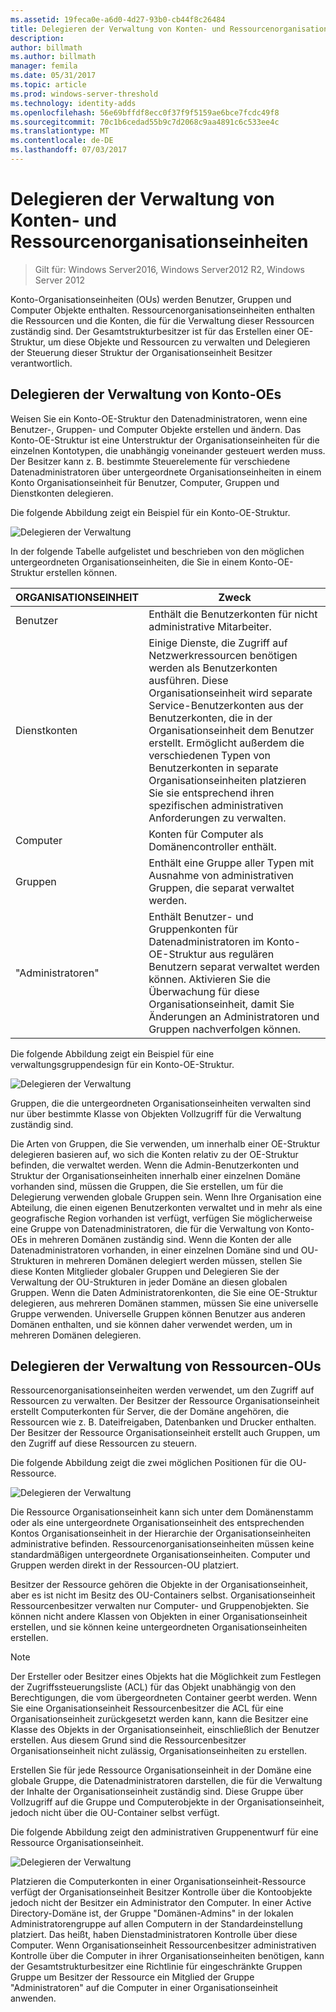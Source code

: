 ```yaml
---
ms.assetid: 19feca0e-a6d0-4d27-93b0-cb44f8c26484
title: Delegieren der Verwaltung von Konten- und Ressourcenorganisationseinheiten
description: 
author: billmath
ms.author: billmath
manager: femila
ms.date: 05/31/2017
ms.topic: article
ms.prod: windows-server-threshold
ms.technology: identity-adds
ms.openlocfilehash: 56e69bffdf8ecc0f37f9f5159ae6bce7fcdc49f8
ms.sourcegitcommit: 70c1b6cedad55b9c7d2068c9aa4891c6c533ee4c
ms.translationtype: MT
ms.contentlocale: de-DE
ms.lasthandoff: 07/03/2017
---
```

# <a name="delegating-administration-of-account-ous-and-resource-ous"></a>Delegieren der Verwaltung von Konten- und Ressourcenorganisationseinheiten

>Gilt für: Windows Server2016, Windows Server2012 R2, Windows Server 2012

Konto-Organisationseinheiten (OUs) werden Benutzer, Gruppen und Computer Objekte enthalten. Ressourcenorganisationseinheiten enthalten die Ressourcen und die Konten, die für die Verwaltung dieser Ressourcen zuständig sind. Der Gesamtstrukturbesitzer ist für das Erstellen einer OE-Struktur, um diese Objekte und Ressourcen zu verwalten und Delegieren der Steuerung dieser Struktur der Organisationseinheit Besitzer verantwortlich.  
  
## <a name="delegating-administration-of-account-ous"></a>Delegieren der Verwaltung von Konto-OEs  
Weisen Sie ein Konto-OE-Struktur den Datenadministratoren, wenn eine Benutzer-, Gruppen- und Computer Objekte erstellen und ändern. Das Konto-OE-Struktur ist eine Unterstruktur der Organisationseinheiten für die einzelnen Kontotypen, die unabhängig voneinander gesteuert werden muss. Der Besitzer kann z. B. bestimmte Steuerelemente für verschiedene Datenadministratoren über untergeordnete Organisationseinheiten in einem Konto Organisationseinheit für Benutzer, Computer, Gruppen und Dienstkonten delegieren.  
  
Die folgende Abbildung zeigt ein Beispiel für ein Konto-OE-Struktur.  
  
![Delegieren der Verwaltung](media/Delegating-Administration-of-Account-OUs-and-Resource-OUs/66d38fbe-e8eb-42d7-abab-9526243bf6d9.gif)  
  
In der folgende Tabelle aufgelistet und beschrieben von den möglichen untergeordneten Organisationseinheiten, die Sie in einem Konto-OE-Struktur erstellen können.  
  
|ORGANISATIONSEINHEIT|Zweck|  
|------|-----------|  
|Benutzer|Enthält die Benutzerkonten für nicht administrative Mitarbeiter.|  
|Dienstkonten|Einige Dienste, die Zugriff auf Netzwerkressourcen benötigen werden als Benutzerkonten ausführen. Diese Organisationseinheit wird separate Service-Benutzerkonten aus der Benutzerkonten, die in der Organisationseinheit dem Benutzer erstellt. Ermöglicht außerdem die verschiedenen Typen von Benutzerkonten in separate Organisationseinheiten platzieren Sie sie entsprechend ihren spezifischen administrativen Anforderungen zu verwalten.|  
|Computer|Konten für Computer als Domänencontroller enthält.|  
|Gruppen|Enthält eine Gruppe aller Typen mit Ausnahme von administrativen Gruppen, die separat verwaltet werden.|  
|"Administratoren"|Enthält Benutzer- und Gruppenkonten für Datenadministratoren im Konto-OE-Struktur aus regulären Benutzern separat verwaltet werden können. Aktivieren Sie die Überwachung für diese Organisationseinheit, damit Sie Änderungen an Administratoren und Gruppen nachverfolgen können.|  
  
Die folgende Abbildung zeigt ein Beispiel für eine verwaltungsgruppendesign für ein Konto-OE-Struktur.  
  
![Delegieren der Verwaltung](media/Delegating-Administration-of-Account-OUs-and-Resource-OUs/be2cd2d2-6956-429c-a53a-369e6fe40b2b.gif)  
  
Gruppen, die die untergeordneten Organisationseinheiten verwalten sind nur über bestimmte Klasse von Objekten Vollzugriff für die Verwaltung zuständig sind.  
  
Die Arten von Gruppen, die Sie verwenden, um innerhalb einer OE-Struktur delegieren basieren auf, wo sich die Konten relativ zu der OE-Struktur befinden, die verwaltet werden. Wenn die Admin-Benutzerkonten und Struktur der Organisationseinheiten innerhalb einer einzelnen Domäne vorhanden sind, müssen die Gruppen, die Sie erstellen, um für die Delegierung verwenden globale Gruppen sein. Wenn Ihre Organisation eine Abteilung, die einen eigenen Benutzerkonten verwaltet und in mehr als eine geografische Region vorhanden ist verfügt, verfügen Sie möglicherweise eine Gruppe von Datenadministratoren, die für die Verwaltung von Konto-OEs in mehreren Domänen zuständig sind. Wenn die Konten der alle Datenadministratoren vorhanden, in einer einzelnen Domäne sind und OU-Strukturen in mehreren Domänen delegiert werden müssen, stellen Sie diese Konten Mitglieder globaler Gruppen und Delegieren Sie der Verwaltung der OU-Strukturen in jeder Domäne an diesen globalen Gruppen. Wenn die Daten Administratorenkonten, die Sie eine OE-Struktur delegieren, aus mehreren Domänen stammen, müssen Sie eine universelle Gruppe verwenden. Universelle Gruppen können Benutzer aus anderen Domänen enthalten, und sie können daher verwendet werden, um in mehreren Domänen delegieren.  
  
## <a name="delegating-administration-of-resource-ous"></a>Delegieren der Verwaltung von Ressourcen-OUs  
Ressourcenorganisationseinheiten werden verwendet, um den Zugriff auf Ressourcen zu verwalten. Der Besitzer der Ressource Organisationseinheit erstellt Computerkonten für Server, die der Domäne angehören, die Ressourcen wie z. B. Dateifreigaben, Datenbanken und Drucker enthalten. Der Besitzer der Ressource Organisationseinheit erstellt auch Gruppen, um den Zugriff auf diese Ressourcen zu steuern.  
  
Die folgende Abbildung zeigt die zwei möglichen Positionen für die OU-Ressource.  
  
![Delegieren der Verwaltung](media/Delegating-Administration-of-Account-OUs-and-Resource-OUs/6667a5ce-34d6-48a9-9974-b823ba70e2af.gif)  
  
Die Ressource Organisationseinheit kann sich unter dem Domänenstamm oder als eine untergeordnete Organisationseinheit des entsprechenden Kontos Organisationseinheit in der Hierarchie der Organisationseinheiten administrative befinden. Ressourcenorganisationseinheiten müssen keine standardmäßigen untergeordnete Organisationseinheiten. Computer und Gruppen werden direkt in der Ressourcen-OU platziert.  
  
Besitzer der Ressource gehören die Objekte in der Organisationseinheit, aber es ist nicht im Besitz des OU-Containers selbst. Organisationseinheit Ressourcenbesitzer verwalten nur Computer- und Gruppenobjekten. Sie können nicht andere Klassen von Objekten in einer Organisationseinheit erstellen, und sie können keine untergeordneten Organisationseinheiten erstellen.  
  
> [!NOTE]  
> Der Ersteller oder Besitzer eines Objekts hat die Möglichkeit zum Festlegen der Zugriffssteuerungsliste (ACL) für das Objekt unabhängig von den Berechtigungen, die vom übergeordneten Container geerbt werden. Wenn Sie eine Organisationseinheit Ressourcenbesitzer die ACL für eine Organisationseinheit zurückgesetzt werden kann, kann die Besitzer eine Klasse des Objekts in der Organisationseinheit, einschließlich der Benutzer erstellen. Aus diesem Grund sind die Ressourcenbesitzer Organisationseinheit nicht zulässig, Organisationseinheiten zu erstellen.  
  
Erstellen Sie für jede Ressource Organisationseinheit in der Domäne eine globale Gruppe, die Datenadministratoren darstellen, die für die Verwaltung der Inhalte der Organisationseinheit zuständig sind. Diese Gruppe über Vollzugriff auf die Gruppe und Computerobjekte in der Organisationseinheit, jedoch nicht über die OU-Container selbst verfügt.  
  
Die folgende Abbildung zeigt den administrativen Gruppenentwurf für eine Ressource Organisationseinheit.  
  
![Delegieren der Verwaltung](media/Delegating-Administration-of-Account-OUs-and-Resource-OUs/8a3f7714-a3bf-43f7-b999-6070543248b0.gif)  
  
Platzieren die Computerkonten in einer Organisationseinheit-Ressource verfügt der Organisationseinheit Besitzer Kontrolle über die Kontoobjekte jedoch nicht der Besitzer ein Administrator den Computer. In einer Active Directory-Domäne ist, der Gruppe "Domänen-Admins" in der lokalen Administratorengruppe auf allen Computern in der Standardeinstellung platziert. Das heißt, haben Dienstadministratoren Kontrolle über diese Computer. Wenn Organisationseinheit Ressourcenbesitzer administrativen Kontrolle über die Computer in ihrer Organisationseinheiten benötigen, kann der Gesamtstrukturbesitzer eine Richtlinie für eingeschränkte Gruppen Gruppe um Besitzer der Ressource ein Mitglied der Gruppe "Administratoren" auf die Computer in einer Organisationseinheit anwenden.  
  



